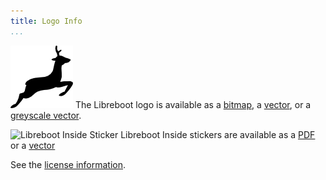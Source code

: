 ```yaml
---
title: Logo Info
...
```


![Standard Logo](logo/logo.png) The Libreboot logo is available as a
[bitmap](logo/logo.png), a [vector](logo/logo.svg), or a [greyscale
vector](logo/logo_grey.svg).

![Libreboot Inside
Sticker](logo/stickers/libreboot-inside-simple-bold-1.60cmx2.00cm-diecut-3.svg)
Libreboot Inside stickers are available as a
[PDF](logo/stickers/libreboot-inside-simple-bold-1.60cmx2.00cm-diecut-3.pdf) or
a
[vector](logo/stickers/libreboot-inside-simple-bold-1.60cmx2.00cm-diecut-3.svg)

See the [license information](logo/license.md).
